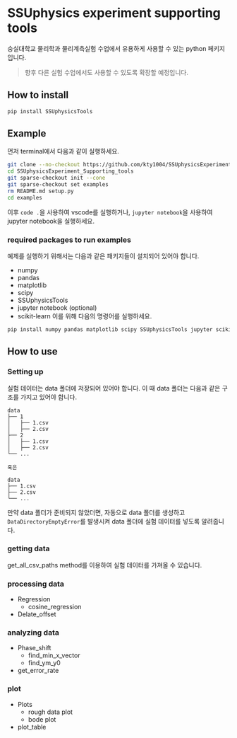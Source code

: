 # SSUphysics experiment supporting tools
숭실대학교 물리학과 물리계측실험 수업에서 유용하게 사용할 수 있는 python 페키지입니다.

> 향후 다른 실험 수업에서도 사용할 수 있도록 확장할 예정입니다.

## How to install
```zsh
pip install SSUphysicsTools
```

## Example
먼저 terminal에서 다음과 같이 실행하세요.
```zsh
git clone --no-checkout https://github.com/kty1004/SSUphysicsExperiment_Supporting_tools.git
cd SSUphysicsExperiment_Supporting_tools
git sparse-checkout init --cone
git sparse-checkout set examples
rm README.md setup.py
cd examples
```
이후 `code .`을 사용하여 vscode를 실행하거나, `jupyter notebook`을 사용하여 jupyter notebook을 실행하세요.
### required packages to run examples
예제를 실행하기 위해서는 다음과 같은 패키지들이 설치되어 있어야 합니다.
- numpy
- pandas
- matplotlib
- scipy
- SSUphysicsTools
- jupyter notebook (optional)
- scikit-learn
이를 위해 다음의 명령어를 실행하세요.
```zsh
pip install numpy pandas matplotlib scipy SSUphysicsTools jupyter scikit-learn
```

## How to use
### Setting up
실험 데이터는 data 폴더에 저장되어 있어야 합니다. 이 때 data 폴더는 다음과 같은 구조를 가지고 있어야 합니다.
```
data
├── 1
│   ├── 1.csv
│   ├── 2.csv
├── 2
│   ├── 1.csv
│   ├── 2.csv
└── ...

혹은

data
├── 1.csv
├── 2.csv
└── ...
```
만약 data 폴더가 준비되지 않았더면, 자동으로 data 폴더를 생성하고 `DataDirectoryEmptyError`를 발생시켜 data 폴더에 실험 데이터를 넣도록 알려줍니다.

### getting data
get_all_csv_paths method를 이용하여 실험 데이터를 가져올 수 있습니다.

### processing data
- Regression
    - cosine_regression
- Delate_offset
### analyzing data
- Phase_shift
    - find_min_x_vector
    - find_ym_y0
- get_error_rate
### plot
- Plots
    - rough data plot
    - bode plot
- plot_table
